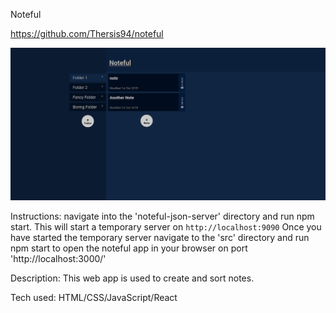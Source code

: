 Noteful

https://github.com/Thersis94/noteful

 ![Picture of the note taking app noteful](https://raw.githubusercontent.com/Thersis94/noteful/master/src/ScreenShot.PNG)
 
 Instructions: navigate into the 'noteful-json-server' directory and run npm start. This will start a temporary server on `http://localhost:9090`
 Once you have started the temporary server navigate to the 'src' directory and run npm start to open the noteful app in your browser on port 'http://localhost:3000/'
 
 Description: This web app is used to create and sort notes.

Tech used: HTML/CSS/JavaScript/React